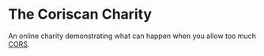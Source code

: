# The Coriscan Charity

An online charity demonstrating what can happen when you allow too much
[CORS](https://developer.mozilla.org/en-US/docs/Web/HTTP/CORS).
